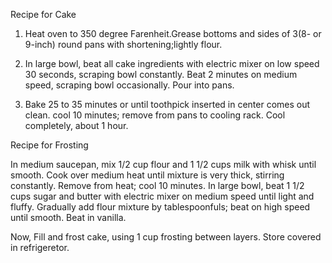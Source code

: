 Recipe for Cake

1) Heat oven to 350 degree Farenheit.Grease bottoms and sides of 3(8- or 9-inch) round pans with shortening;lightly flour.

2) In large bowl, beat all cake ingredients with electric mixer on low speed 30 seconds, scraping bowl constantly. Beat 2 minutes on medium speed, scraping bowl occasionally. Pour into pans.

3) Bake 25 to 35 minutes or until toothpick inserted in center comes out clean. cool 10 minutes; remove from pans to cooling rack. Cool completely, about 1 hour.


Recipe for Frosting

In  medium saucepan, mix 1/2 cup flour and 1 1/2 cups milk with whisk until smooth. Cook over medium heat until mixture is very thick, stirring constantly. Remove from heat; cool 10 minutes. In large bowl, beat 1 1/2 cups sugar and butter with electric mixer on medium speed until light and fluffy. Gradually add flour mixture by tablespoonfuls; beat on high speed until smooth. Beat in vanilla. 

Now,
   Fill and frost cake, using 1 cup frosting between layers. Store covered in refrigeretor.